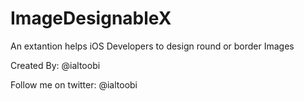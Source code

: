 # ImageDesignableX
An extantion helps iOS Developers to design round or border Images 

Created By: @ialtoobi

Follow me on twitter: @ialtoobi
